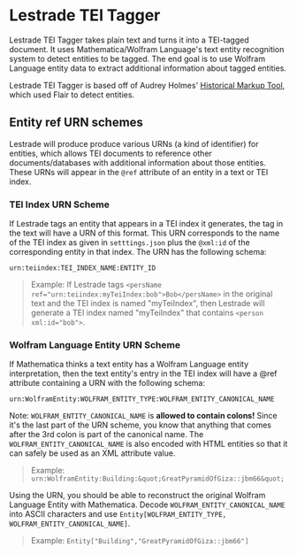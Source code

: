 # Lestrade TEI Tagger
Lestrade TEI Tagger takes plain text and turns it into a TEI-tagged document. It uses Mathematica/Wolfram
Language's text entity recognition system to detect entities to be tagged. The end goal is to use
Wolfram Language entity data to extract additional information about tagged entities.

Lestrade TEI Tagger is based off of Audrey Holmes' [Historical Markup Tool](http://www.historical-markup.com),
which used Flair to detect entities.

## Entity ref URN schemes
Lestrade will produce produce various URNs (a kind of identifier) for entities, which allows TEI documents to reference other documents/databases with additional information about those entities. These URNs will appear in the `@ref` attribute of an entity in a text or TEI index.

### TEI Index URN Scheme
If Lestrade tags an entity that appears in a TEI index it generates, the tag in the text will have a URN of this format. This URN corresponds to the name of the TEI index as given in `setttings.json` plus the `@xml:id` of the corresponding entity in that index. The URN has the following schema:
```
urn:teiindex:TEI_INDEX_NAME:ENTITY_ID
```
> Example: If Lestrade tags `<persName ref="urn:teiindex:myTeiIndex:bob">Bob</persName>` in the original text and the TEI index is named "myTeiIndex", then Lestrade will generate a TEI index named "myTeiIndex" that contains `<person xml:id="bob">`.

### Wolfram Language Entity URN Scheme
If Mathematica thinks a text entity has a Wolfram Language entity interpretation, then the text entity's entry in the TEI
index will have a @ref attribute containing a URN with the following schema:
```
urn:WolframEntity:WOLFRAM_ENTITY_TYPE:WOLFRAM_ENTITY_CANONICAL_NAME
```
Note: `WOLFRAM_ENTITY_CANONICAL_NAME` is **allowed to contain colons!** Since it's the last part of
the URN scheme, you know that anything that comes after the 3rd colon is part of the canonical name.
The `WOLFRAM_ENTITY_CANONICAL_NAME` is also encoded with HTML entities so that it can safely be used
as an XML attribute value.
> Example: `urn:WolframEntity:Building:&quot;GreatPyramidOfGiza::jbm66&quot;`

Using the URN, you should be able to reconstruct the original Wolfram Language Entity with Mathematica.
Decode `WOLFRAM_ENTITY_CANONICAL_NAME` into ASCII characters and use `Entity[WOLFRAM_ENTITY_TYPE, WOLFRAM_ENTITY_CANONICAL_NAME]`.
> Example: `Entity["Building","GreatPyramidOfGiza::jbm66"]`
